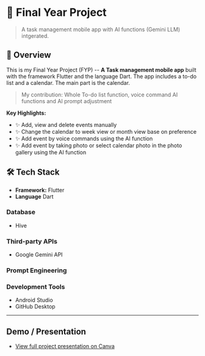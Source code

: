 

# 🛒 Final Year Project 

> A task management mobile app with AI functions (Gemini LLM) intgerated. 



## 🎯 Overview

This is my Final Year Project (FYP) -- **A Task management mobile app** built with the framework Flutter and the language Dart. The app includes a to-do list and a calendar. The main part is the calendar.
> My contribution: Whole To-do list function, voice command AI functions and AI prompt adjustment

**Key Highlights:**
- ✨ Add, view and delete events manually
- ✨ Change the calendar to week view or month view base on preference
- ✨ Add event by voice commands using the AI function
- ✨ Add event by taking photo or select calendar photo in the photo gallery using the AI function


## 🛠️ Tech Stack

- **Framework:** Flutter 
- **Language** Dart

### Database
- Hive
  
### Third-party APIs
- Google Gemini API

### Prompt Engineering

### Development Tools
- Android Studio
- GitHub Desktop


---
## Demo / Presentation
- [View full project presentation on Canva](https://www.canva.com/design/DAGkr6JcqPo/8esr4-GOvpEirTUQjRKHDQ/edit?utm_content=DAGkr6JcqPo&utm_campaign=designshare&utm_medium=link2&utm_source=sharebutton)






